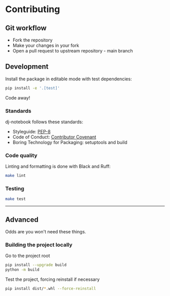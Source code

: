 # Contributing

## Git workflow

* Fork the repository
* Make your changes in your fork
* Open a pull request to upstream repository - main branch

## Development

Install the package in editable mode with test dependencies:

```bash
pip install -e '.[test]'
```

Code away!

### Standards

dj-notebook follows these standards:

- Styleguide: [PEP-8](https://peps.python.org/pep-0008/)
- Code of Conduct: [Contributor Covenant](https://www.contributor-covenant.org)
- Boring Technology for Packaging: setuptools and build

### Code quality

Linting and formatting is done with Black and Ruff:

```bash 
make lint
```

### Testing

```bash
make test
```

---
## Advanced

Odds are you won't need these things.

### Building the project locally

Go to the project root

```bash
pip install --upgrade build
python -m build
```

Test the project, forcing reinstall if necessary

```bash
pip install dist/*.whl --force-reinstall
```


